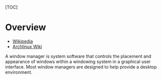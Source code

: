 [TOC]

# Overview
- [Wikipedia](https://en.wikipedia.org/wiki/Window_manager)
- [Archlinux Wiki](https://wiki.archlinux.org/index.php/Window_manager)

A window manager is system software that controls the placement and appearance of windows within a windowing system in a graphical user interface. Most window managers are designed to help provide a desktop environment.
